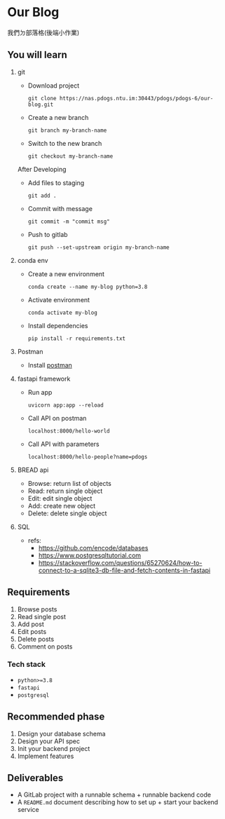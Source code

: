 # Our Blog

我們ㄉ部落格(後端小作業)

## You will learn
1. git
    - Download project
        ```
        git clone https://nas.pdogs.ntu.im:30443/pdogs/pdogs-6/our-blog.git
        ```
    - Create a new branch
        ```
        git branch my-branch-name
        ```
    - Switch to the new branch
        ```
        git checkout my-branch-name
        ```
    After Developing
    - Add files to staging
        ```
        git add .
        ```
    - Commit with message
        ```
        git commit -m "commit msg"
        ```
    - Push to gitlab
        ```
        git push --set-upstream origin my-branch-name
        ```

2. conda env
    - Create a new environment
        ```
        conda create --name my-blog python=3.8
        ```
    - Activate environment
        ```
        conda activate my-blog
        ```
    - Install dependencies
        ```
        pip install -r requirements.txt
        ```

3. Postman
    - Install [postman](https://www.postman.com/downloads/)

3. fastapi framework
    - Run app
        ```
        uvicorn app:app --reload
        ```
    - Call API on postman
        ```
        localhost:8000/hello-world
        ```
    - Call API with parameters
        ```
        localhost:8000/hello-people?name=pdogs
        ```
    
4. BREAD api
    - Browse: return list of objects
    - Read: return single object
    - Edit: edit single object
    - Add: create new object
    - Delete: delete single object

5. SQL
    - refs:
        - https://github.com/encode/databases
        - https://www.postgresqltutorial.com
        - https://stackoverflow.com/questions/65270624/how-to-connect-to-a-sqlite3-db-file-and-fetch-contents-in-fastapi


## Requirements
1. Browse posts
2. Read single post
3. Add post
4. Edit posts
5. Delete posts
6. Comment on posts

### Tech stack
- `python>=3.8`
- `fastapi`
- `postgresql`

## Recommended phase
1. Design your database schema
2. Design your API spec
3. Init your backend project
4. Implement features

## Deliverables
- A GitLab project with a runnable schema + runnable backend code
- A `README.md` document describing how to set up + start your backend service
